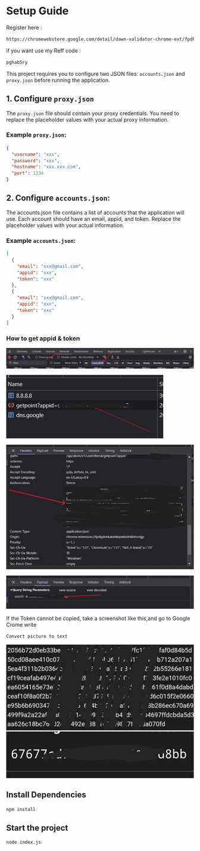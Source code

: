 # Setup Guide

Register here : 
```Bash
https://chromewebstore.google.com/detail/dawn-validator-chrome-ext/fpdkjdnhkakefebpekbdhillbhonfjjp
```

if you want use my Reff code :
```bash
pghab5ry
```


This project requires you to configure two JSON files: `accounts.json` and `proxy.json` before running the application.

## 1. Configure `proxy.json`

The `proxy.json` file should contain your proxy credentials. You need to replace the placeholder values with your actual proxy information.

### Example `proxy.json`:

```json
{
  "username": "xxx",
  "password": "xxx",
  "hostname": "xxx.xxx.com",
  "port": 1234
}
```

## 2. Configure `accounts.json`:

The accounts.json file contains a list of accounts that the application will use. Each account should have an email, appid, and token. Replace the placeholder values with your actual information.

### Example `accounts.json`:

```json
[
  {
    "email": "xxx@gmail.com",
    "appid": "xxx",
    "token": "xxx"
  },
  {
    "email": "xxx@gmail.com",
    "appid": "xxx",
    "token": "xxx"
  }
]
```

### How to get appid & token

![Network Tab](assets/Image_1.jpg)

![Pick API](assets/Image_2.jpg)

![Copy Bearer Token](assets/Image_3.jpg)

![Copy appid](assets/Image_4.jpg)

If the Token cannot be copied, take a screenshot like this,and go to Google Crome write
```bash
Convert picture to text
```
![copy](assets/Image_5.jpg)
![Copy](assets/image_6.jpg)


## Install Dependencies

```bash
npm install
```

## Start the project

```bash
node index.js
```
